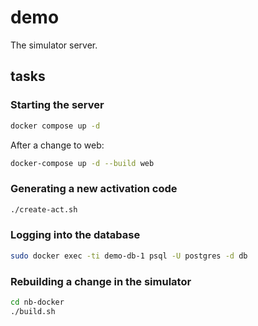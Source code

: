 # demo

The simulator server.

## tasks

### Starting the server

```sh
docker compose up -d
```

After a change to web:

```sh
docker-compose up -d --build web
```

### Generating a new activation code

```sh
./create-act.sh
```

### Logging into the database

```sh
sudo docker exec -ti demo-db-1 psql -U postgres -d db
```

### Rebuilding a change in the simulator

```sh
cd nb-docker
./build.sh
```
